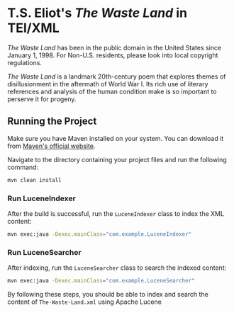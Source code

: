 # T.S. Eliot's *The Waste Land* in TEI/XML
*The Waste Land* has been in the public domain in the United States since January 1, 1998. For Non-U.S. residents, please look into local copyright regulations.

*The Waste Land* is a landmark 20th-century poem that explores themes of disillusionment in the aftermath of World War I. 
Its rich use of literary references and analysis of the human condition make is so important to perserve it for progeny.


## Running the Project

Make sure you have Maven installed on your system. You can download it from [Maven's official website](https://maven.apache.org/download.cgi).

Navigate to the directory containing your project files and run the following command:
   ```sh
   mvn clean install
   ```

### Run LuceneIndexer
After the build is successful, run the `LuceneIndexer` class to index the XML content:
```sh
mvn exec:java -Dexec.mainClass="com.example.LuceneIndexer"
```

### Run LuceneSearcher
After indexing, run the `LuceneSearcher` class to search the indexed content:
```sh
mvn exec:java -Dexec.mainClass="com.example.LuceneSearcher"
```

By following these steps, you should be able to index and search the content of `The-Waste-Land.xml` using Apache Lucene

